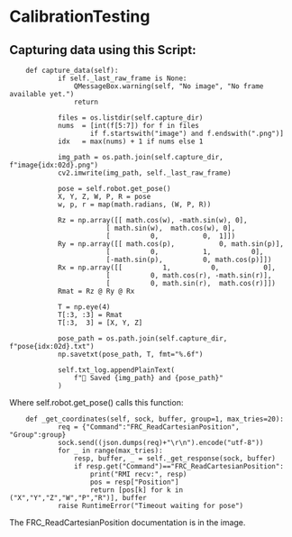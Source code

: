 # CalibrationTesting

## Capturing data using this Script:


        def capture_data(self):
                if self._last_raw_frame is None:
                    QMessageBox.warning(self, "No image", "No frame available yet.")
                    return
        
                files = os.listdir(self.capture_dir)
                nums  = [int(f[5:7]) for f in files
                        if f.startswith("image") and f.endswith(".png")]
                idx   = max(nums) + 1 if nums else 1
        
                img_path = os.path.join(self.capture_dir, f"image{idx:02d}.png")
                cv2.imwrite(img_path, self._last_raw_frame)
        
                pose = self.robot.get_pose()  
                X, Y, Z, W, P, R = pose
                w, p, r = map(math.radians, (W, P, R))
        
                Rz = np.array([[ math.cos(w), -math.sin(w), 0],
                            [ math.sin(w),  math.cos(w), 0],
                            [          0,           0,  1]])
                Ry = np.array([[ math.cos(p),           0, math.sin(p)],
                            [          0,           1,          0],
                            [-math.sin(p),          0, math.cos(p)]])
                Rx = np.array([[          1,          0,           0],
                            [          0, math.cos(r), -math.sin(r)],
                            [          0, math.sin(r),  math.cos(r)]])
                Rmat = Rz @ Ry @ Rx
        
                T = np.eye(4)
                T[:3, :3] = Rmat
                T[:3,  3] = [X, Y, Z]
        
                pose_path = os.path.join(self.capture_dir, f"pose{idx:02d}.txt")
                np.savetxt(pose_path, T, fmt="%.6f")
        
                self.txt_log.appendPlainText(
                    f"📸 Saved {img_path} and {pose_path}"
                )

Where self.robot.get_pose() calls this function:

        def _get_coordinates(self, sock, buffer, group=1, max_tries=20):
                req = {"Command":"FRC_ReadCartesianPosition", "Group":group}
                sock.send((json.dumps(req)+"\r\n").encode("utf-8"))
                for _ in range(max_tries):
                    resp, buffer, _ = self._get_response(sock, buffer)
                    if resp.get("Command")=="FRC_ReadCartesianPosition":
                        print("RMI recv:", resp)
                        pos = resp["Position"]
                        return [pos[k] for k in ("X","Y","Z","W","P","R")], buffer
                raise RuntimeError("Timeout waiting for pose")

The FRC_ReadCartesianPosition documentation is in the image.

